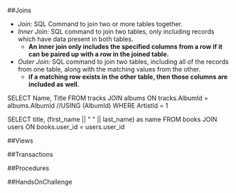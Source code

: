 ##Joins
  * *Join:* SQL Command to join two or more tables together.
  * *Inner Join:* SQL command to join two tables, only including records which have data present in both tables.
    * **An inner join only includes the specified columns from a row if it can be paired up with a row in the joined table.**
  * *Outer Join:* SQL command to join two tables, including all of the records from one table, along with the matching values from the other.
    * **if a matching row exists in the other table, then those columns are included as well.**

SELECT Name, Title
FROM tracks JOIN albums
ON tracks.AlbumId = albums.AlbumId //USING (AlbumId)
WHERE ArtistId = 1

SELECT title, (first_name || " " || last_name) as name
FROM books JOIN users
ON books.user_id = users.user_id

##Views

##Transactions

##Procedures

##HandsOnChallenge